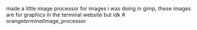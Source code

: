 made a little image processor for images i was doing in gimp, these images are for graphics in the terminal website but idk
#   o r a n g e _ t e r m i n a l _ i m a g e _ p r o c e s s o r  
 